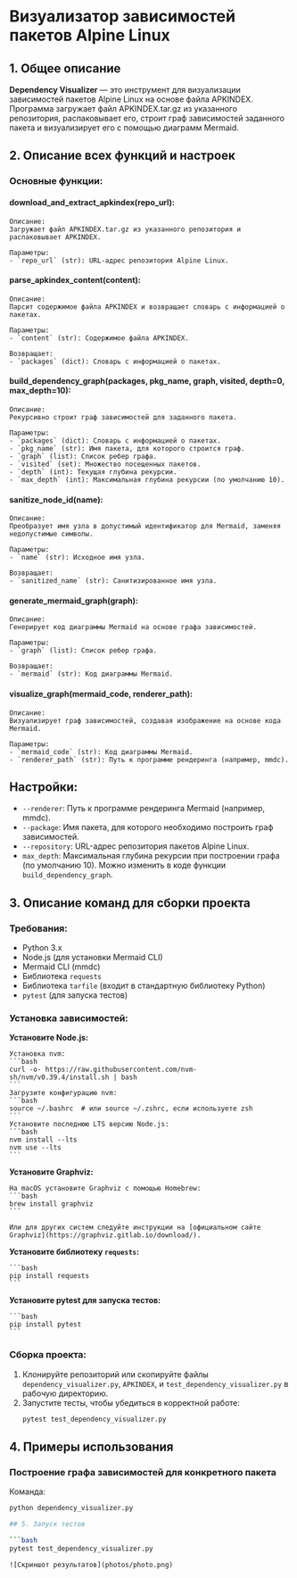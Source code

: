 # Визуализатор зависимостей пакетов Alpine Linux

## 1. Общее описание
**Dependency Visualizer** — это инструмент для визуализации зависимостей пакетов Alpine Linux на основе файла APKINDEX. Программа загружает файл APKINDEX.tar.gz из указанного репозитория, распаковывает его, строит граф зависимостей заданного пакета и визуализирует его с помощью диаграмм Mermaid.

## 2. Описание всех функций и настроек

### Основные функции:

#### **download_and_extract_apkindex(repo_url):**

    Описание: 
    Загружает файл APKINDEX.tar.gz из указанного репозитория и распаковывает APKINDEX.

    Параметры:
    - `repo_url` (str): URL-адрес репозитория Alpine Linux.

#### **parse_apkindex_content(content):**

    Описание: 
    Парсит содержимое файла APKINDEX и возвращает словарь с информацией о пакетах.

    Параметры:
    - `content` (str): Содержимое файла APKINDEX.

    Возвращает:
    - `packages` (dict): Словарь с информацией о пакетах.

#### **build_dependency_graph(packages, pkg_name, graph, visited, depth=0, max_depth=10):**

    Описание: 
    Рекурсивно строит граф зависимостей для заданного пакета.

    Параметры:
    - `packages` (dict): Словарь с информацией о пакетах.
    - `pkg_name` (str): Имя пакета, для которого строится граф.
    - `graph` (list): Список ребер графа.
    - `visited` (set): Множество посещенных пакетов.
    - `depth` (int): Текущая глубина рекурсии.
    - `max_depth` (int): Максимальная глубина рекурсии (по умолчанию 10).

#### **sanitize_node_id(name):**

    Описание: 
    Преобразует имя узла в допустимый идентификатор для Mermaid, заменяя недопустимые символы.

    Параметры:
    - `name` (str): Исходное имя узла.

    Возвращает:
    - `sanitized_name` (str): Санитизированное имя узла.

#### **generate_mermaid_graph(graph):**

    Описание:
    Генерирует код диаграммы Mermaid на основе графа зависимостей.

    Параметры:
    - `graph` (list): Список ребер графа.

    Возвращает:
    - `mermaid` (str): Код диаграммы Mermaid.

#### **visualize_graph(mermaid_code, renderer_path):**

    Описание:
    Визуализирует граф зависимостей, создавая изображение на основе кода Mermaid.

    Параметры:
    - `mermaid_code` (str): Код диаграммы Mermaid.
    - `renderer_path` (str): Путь к программе рендеринга (например, mmdc).

## Настройки:

- `--renderer`: Путь к программе рендеринга Mermaid (например, mmdc).
- `--package`: Имя пакета, для которого необходимо построить граф зависимостей.
- `--repository`: URL-адрес репозитория пакетов Alpine Linux.
- `max_depth`: Максимальная глубина рекурсии при построении графа (по умолчанию 10). Можно изменить в коде функции `build_dependency_graph`.

## 3. Описание команд для сборки проекта

### Требования:
- Python 3.x
- Node.js (для установки Mermaid CLI)
- Mermaid CLI (mmdc)
- Библиотека `requests`
- Библиотека `tarfile` (входит в стандартную библиотеку Python)
- `pytest` (для запуска тестов)

### Установка зависимостей:

**Установите Node.js:**

    Установка nvm:
    ```bash
    curl -o- https://raw.githubusercontent.com/nvm-sh/nvm/v0.39.4/install.sh | bash
    ```
    Загрузите конфигурацию nvm:
    ```bash
    source ~/.bashrc  # или source ~/.zshrc, если используете zsh
    ```
    Установите последнюю LTS версию Node.js:
    ```bash
    nvm install --lts
    nvm use --lts
    ```

**Установите Graphviz:**

    На macOS установите Graphviz с помощью Homebrew:
    ```bash
    brew install graphviz
    ```

    Или для других систем следуйте инструкции на [официальном сайте Graphviz](https://graphviz.gitlab.io/download/).

**Установите библиотеку `requests`:**

    ```bash
    pip install requests
    ```

**Установите pytest для запуска тестов:**

    ```bash
    pip install pytest
    ```

### Сборка проекта:

1. Клонируйте репозиторий или скопируйте файлы `dependency_visualizer.py`, `APKINDEX`, и `test_dependency_visualizer.py` в рабочую директорию.
2. Запустите тесты, чтобы убедиться в корректной работе:
    ```bash
    pytest test_dependency_visualizer.py
    ```

## 4. Примеры использования

### Построение графа зависимостей для конкретного пакета

Команда:
```bash
python dependency_visualizer.py

## 5. Запуск тестов

```bash
pytest test_dependency_visualizer.py
```

```
![Скриншот результатов](photos/photo.png)









